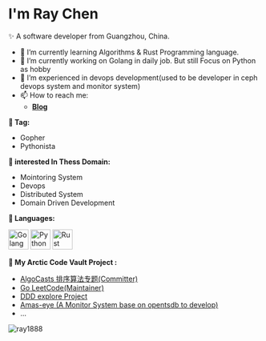 <div>
   <h1>I'm Ray Chen </h1>

✨ A software developer from Guangzhou, China.
- 🌱 I’m currently learning Algorithms & Rust Programming language.
- 🔭 I’m currently working on Golang in daily job. But still Focus on Python as hobby
- 🤔 I’m experienced in devops development(used to be developer in ceph devops system and monitor system)
- 📫 How to reach me: 
  - **[Blog](https://ray1888.github.io)**


**👯 Tag:** 
- Gopher
- Pythonista

**🌱 interested In Thess Domain:** 
- Mointoring System
- Devops 
- Distributed System
- Domain Driven Development

**🌈 Languages:** 
<p align="left">
<img src="https://www.vectorlogo.zone/logos/golang/golang-official.svg" alt="Golang" width="40" height="40"/>
<img src="https://www.vectorlogo.zone/logos/python/python-icon.svg" alt="Python" width="40" height="40"/>
<img src="https://www.vectorlogo.zone/logos/rust-lang/rust-lang-icon.svg" alt="Rust" width="40" height="40"/>
</p>


**📝 My Arctic Code Vault Project :**

- [AlgoCasts 排序算法专题(Committer)](https://github.com/HawsteinStudio/algocasts-sorting-algorithms)
- [Go LeetCode(Maintainer)](https://github.com/ray1888/go-leetcode)
- [DDD explore Project](https://github.com/ray1888/cqrs-doamin-ddd)
- [Amas-eye (A Monitor System base on opentsdb to develop)](https://github.com/amas-eye)
- ...


<!--
**ray1888/ray1888** is a ✨ _special_ ✨ repository because its `README.md` (this file) appears on your GitHub profile.

Here are some ideas to get you started:

- 🔭 I’m currently working on ...
- 🌱 I’m currently learning ...
- 👯 I’m looking to collaborate on ...
- 🤔 I’m looking for help with ...
- 💬 Ask me about ...
- 📫 How to reach me: ...
-  Pronouns: ...
- ⚡ Fun fact: ...
-->

<p> <img src="https://github-readme-stats.vercel.app/api?username=ray1888&show_icons=true" alt="ray1888" />

</div>